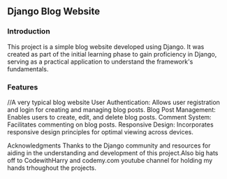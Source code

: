 <h2>Django Blog Website</h2>

<h3>Introduction</h3>
This project is a simple blog website developed using Django. It was created as part of the initial learning phase to gain proficiency in Django, serving as a practical application to understand the framework's fundamentals.

<h3>Features</h3>
//A very typical blog website
User Authentication: Allows user registration and login for creating and managing blog posts.
Blog Post Management: Enables users to create, edit, and delete blog posts.
Comment System: Facilitates commenting on blog posts.
Responsive Design: Incorporates responsive design principles for optimal viewing across devices.

Acknowledgments
Thanks to the Django community and resources for aiding in the understanding and development of this project.Also big hats off to CodewithHarry and codemy.com youtube channel for holding my hands trhoughout the projects.



